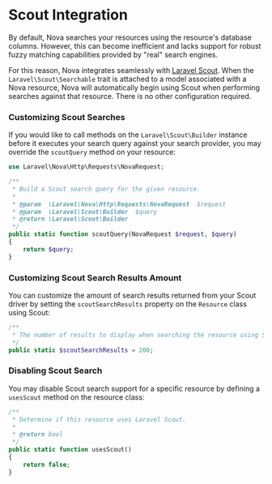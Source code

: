 # Scout Integration

By default, Nova searches your resources using the resource's database columns.
 However, this can become inefficient and lacks support for robust fuzzy matching capabilities provided by "real" search engines.

For this reason, Nova integrates seamlessly with [Laravel Scout](https://laravel.com/docs/scout). When the `Laravel\Scout\Searchable` trait is attached to a model associated with a Nova resource, Nova will automatically begin using Scout when performing searches against that resource. There is no other configuration required.

### Customizing Scout Searches

If you would like to call methods on the `Laravel\Scout\Builder` instance before it executes your search query against your search provider, you may override the `scoutQuery` method on your resource:

```php
use Laravel\Nova\Http\Requests\NovaRequest;

/**
 * Build a Scout search query for the given resource.
 *
 * @param  \Laravel\Nova\Http\Requests\NovaRequest  $request
 * @param  \Laravel\Scout\Builder  $query
 * @return \Laravel\Scout\Builder
 */
public static function scoutQuery(NovaRequest $request, $query)
{
    return $query;
}
```

### Customizing Scout Search Results Amount

You can customize the amount of search results returned from your Scout driver by setting the `scoutSearchResults` property on the `Resource` class using Scout:

```php
/**
 * The number of results to display when searching the resource using Scout.
 */
public static $scoutSearchResults = 200;
```

### Disabling Scout Search

You may disable Scout search support for a specific resource by defining a `usesScout` method on the resource class:

```php
/**
 * Determine if this resource uses Laravel Scout.
 *
 * @return bool
 */
public static function usesScout()
{
    return false;
}
```
